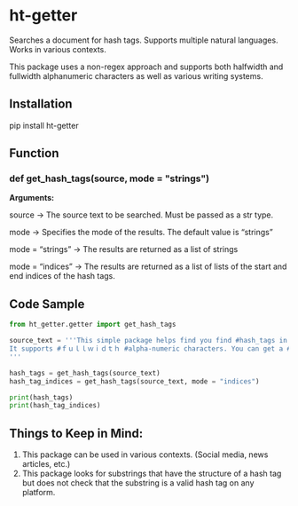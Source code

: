 # ht-getter
Searches a document for hash tags. Supports multiple natural languages. Works in various contexts.

This package uses a non-regex approach and supports both halfwidth and fullwidth alphanumeric characters as well as various writing systems.

## Installation

pip install ht-getter

## Function

### def get_hash_tags(source, mode = "strings")

**Arguments:**

source -> The source text to be searched. Must be passed as a str type.

mode -> Specifies the mode of the results. The default value is “strings”

mode = “strings” -> The results are returned as a list of strings

mode = “indices” -> The results are returned as a list of lists of the start and end indices of the hash tags.

## Code Sample

```python
from ht_getter.getter import get_hash_tags

source_text = '''This simple package helps find you find #hash_tags in various types of #documents#. It also works with other languages like #日本語 or #한국어.
It supports #ｆｕｌｌｗｉｄｔｈ #alpha-numeric characters. You can get a #list of the #hash_tags or a list of their #indices in the #####source_text."
'''

hash_tags = get_hash_tags(source_text)
hash_tag_indices = get_hash_tags(source_text, mode = "indices")

print(hash_tags)
print(hash_tag_indices)

```

## Things to Keep in Mind:

1.	This package can be used in various contexts. (Social media, news articles, etc.)
2.	This package looks for substrings that have the structure of a hash tag but does not check that the substring is a valid hash tag on any platform. 

